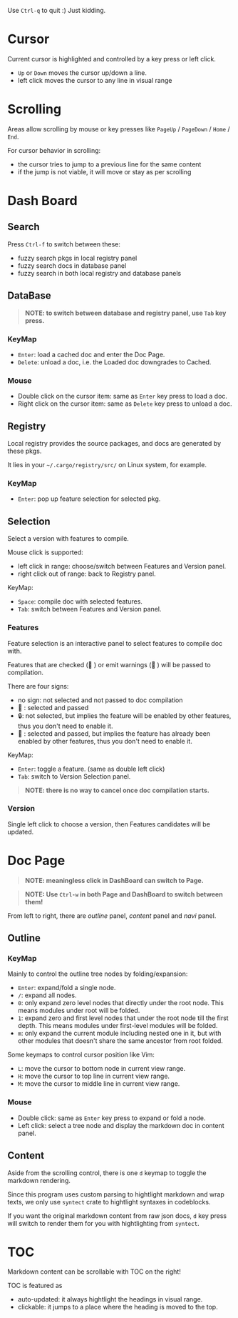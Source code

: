 Use `Ctrl-q` to quit :) Just kidding.

# Cursor

Current cursor is highlighted and controlled by a key press or left click.

* `Up` or `Down` moves the cursor up/down a line.
* left click moves the cursor to any line in visual range

# Scrolling

Areas allow scrolling by mouse or key presses like `PageUp` / `PageDown` / `Home` / `End`.

For cursor behavior in scrolling:
* the cursor tries to jump to a previous line for the same content
* if the jump is not viable, it will move or stay as per scrolling

# Dash Board

## Search

Press `Ctrl-f` to switch between these:
* fuzzy search pkgs in local registry panel
* fuzzy search docs in database panel
* fuzzy search in both local registry and database panels

## DataBase

> **NOTE: to switch between database and registry panel, use `Tab` key press.**

### KeyMap

* `Enter`: load a cached doc and enter the Doc Page.
* `Delete`: unload a doc, i.e. the Loaded doc downgrades to Cached.

### Mouse

* Double click on the cursor item: same as `Enter` key press to load a doc.
* Right click on the cursor item: same as `Delete` key press to unload a doc.

## Registry

Local registry provides the source packages, and docs are generated by these pkgs.

It lies in your `~/.cargo/registry/src/` on Linux system, for example.

### KeyMap

* `Enter`: pop up feature selection for selected pkg.

## Selection

Select a version with features to compile.

Mouse click is supported:
* left click in range: choose/switch between Features and Version panel.
* right click out of range: back to Registry panel.

KeyMap:

* `Space`: compile doc with selected features.
* `Tab`: switch between Features and Version panel.

### Features

Feature selection is an interactive panel to select features to compile doc with.

Features that are checked ( ) or emit warnings ( ) will be passed to compilation.

There are four signs:
* no sign: not selected and not passed to doc compilation
*  : selected and passed
* 🔒: not selected, but implies the feature will be enabled by other features,
      thus you don't need to enable it.
*  : selected and passed, but implies the feature has already been enabled by 
      other features, thus you don't need to enable it.

KeyMap:

* `Enter`: toggle a feature. (same as double left click)
* `Tab`: switch to Version Selection panel.

> **NOTE: there is no way to cancel once doc compilation starts.**

### Version

Single left click to choose a version, then Features candidates will be updated.

# Doc Page

> **NOTE: meaningless click in DashBoard can switch to Page.**

> **NOTE: Use `Ctrl-w` in both Page and DashBoard to switch between them!**

From left to right, there are *outline* panel, *content* panel and *navi* panel.

## Outline

### KeyMap

Mainly to control the outline tree nodes by folding/expansion:
* `Enter`: expand/fold a single node.
* `/`: expand all nodes.
* `0`: only expand zero level nodes that directly under the root node.
     This means modules under root will be folded.
* `1`: expand zero and first level nodes that under the root node till the first depth.
     This means modules under first-level modules will be folded.
* `m`: only expand the current module including nested one in it, but with other modules
     that doesn't share the same ancestor from root folded.

Some keymaps to control cursor position like Vim:
* `L`: move the cursor to bottom node in current view range.
* `H`: move the cursor to top line in current view range.
* `M`: move the cursor to middle line in current view range.

### Mouse

* Double click: same as `Enter` key press to expand or fold a node.
* Left click: select a tree node and display the markdown doc in content panel.

## Content 

Aside from the scrolling control, there is one `d` keymap to toggle the markdown rendering.

Since this program uses custom parsing to hightlight markdown and wrap texts, we only use
`syntect` crate to hightlight syntaxes in codeblocks.

If you want the original markdown content from raw json docs, `d` key press will switch
to render them for you with hightlighting from `syntect`.

# TOC

Markdown content can be scrollable with TOC on the right!

TOC is featured as
* auto-updated: it always hightlight the headings in visual range.
* clickable: it jumps to a place where the heading is moved to the top.

